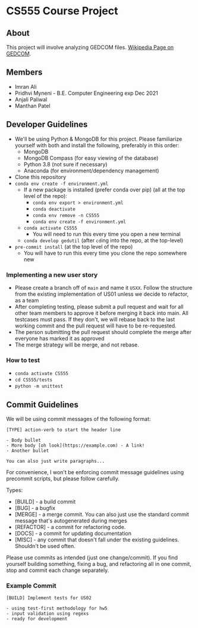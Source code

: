# CS555 Course Project

## About

This project will involve analyzing GEDCOM files. [Wikipedia Page on GEDCOM](https://en.wikipedia.org/wiki/GEDCOM).

## Members

* Imran Ali
* Pridhvi Myneni - B.E. Computer Engineering exp Dec 2021
* Anjali Paliwal
* Manthan Patel 

## Developer Guidelines

* We'll be using Python & MongoDB for this project. Please familiarize yourself with both and install the following, preferably in this order:
  * MongoDB
  * MongoDB Compass (for easy viewing of the database)
  * Python 3.8 (not sure if necessary)
  * Anaconda (for environment/dependency management)
* Clone this repository
* `conda env create -f environment.yml`
  * If a new package is installed (prefer conda over pip) (all at the top level of the repo):
    * `conda env export > environment.yml`
    * `conda deactivate`
    * `conda env remove -n CS555`
    * `conda env create -f environment.yml`
  * `conda activate CS555`
    * You will need to run this every time you open a new terminal
  * `conda develop gedutil` (after `cd`ing into the repo, at the top-level)
* `pre-commit install` (at the top level of the repo)
  * You will have to run this every time you clone the repo somewhere new

### Implementing a new user story

* Please create a branch off of `main` and name it `USXX`. Follow the structure from the existing implementation of US01 unless we decide to refactor, as a team
* After completing testing, please submit a pull request and wait for all other team members to approve it before merging it back into main. All testcases must pass. If they don't, we will rebase back to the last working commit and the pull request will have to be re-requested.
* The person submitting the pull request should complete the merge after everyone has marked it as approved
* The merge strategy will be merge, and not rebase.

### How to test

* `conda activate CS555`
* `cd CS555/tests`
* `python -m unittest`

## Commit Guidelines

We will be using commit messages of the following format:

```text
[TYPE] action-verb to start the header line

- Body bullet
- More body [oh look](https://example.com) - A link!
- Another bullet

You can also just write paragraphs...
```

For convenience, I won't be enforcing commit message guidelines using precommit scripts, but please follow carefully.

Types:

* [BUILD] - a build commit
* [BUG] - a bugfix
* [MERGE] - a merge commit. You can also just use the standard commit message that's autogenerated during merges
* [REFACTOR] - a commit for refactoring code.
* [DOCS] - a commit for updating documentation
* [MISC] - any commit that doesn't fall under the existing guidelines. Shouldn't be used often.

Please use commits as intended (just one change/commit). If you find yourself building something, fixing a bug, and refactoring all in one commit, stop and commit each change separately.

### Example Commit

```text
[BUILD] Implement tests for US02

- using test-first methodology for hw5
- input validation using regexs
- ready for development
```

